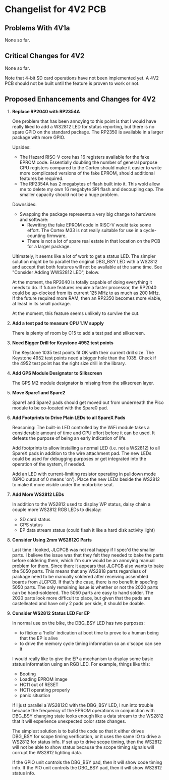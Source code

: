# Changelist for 4V2 PCB

## Problems With 4V1a

None so far.

## Critical Changes for 4V2

None so far.

Note that 4-bit SD card operations have not been implemented yet.
A 4V2 PCB should not be built until the feature is proven to work or not.

## Proposed Enhancements and Changes for 4V2

1) __Replace RP2040 with RP2354A__

    One problem that has been annoying to this point is that I would have really liked to add a WS2812 LED for status reporting, but there is no spare GPIO on the standard package.
    The RP2350 is available in a larger package with more GPIO.

    Upsides:

    * The Hazard RISC-V core has 16 registers available for the fake EPROM code.
        Essentially doubling the number of general purpose CPU registers compared to the Cortex should make it easier to write more complicated versions of the fake EPROM, should additional features be required.
    * The RP2354A has 2 megabytes of flash built into it.
This wold allow me to delete my own 16 megabyte SPI flash and decoupling cap.
The smaller capacity should not be a huge problem.

    Downsides:

    * Swapping the package represents a very big change to hardware and software:
      * Rewriting the fake EPROM code in RISC-V would take some effort.
      The Cortex M33 is not really suitable for use in a cycle-counting firmware.
      * There is not a lot of spare real estate in that location on the PCB for a larger package.

    Ultimately, it seems like a lot of work to get a status LED.
    The simpler solution might be to parallel the original DBG_BSY LED with a WS2812 and accept that both features will not be available at the same time.
    See "Consider Adding WWS2812 LED", below.

    At the moment, the RP2040 is totally capable of doing everything it needs to do.
    If future features require a faster processor, the RP2040 could be up-clocked from its current 125 MHz to as much as 200 MHz.
    If the future required more RAM, then an RP2350 becomes more viable, at least in its small package.

    At the moment, this feature seems unlikely to survive the cut.

1) __Add a test pad to measure CPU 1.1V supply__

    There is plenty of room by C15 to add a test pad and silkscreen.

1) __Need Bigger Drill for Keystone 4952 test points__

    The Keystone 1035 test points fit OK with their current drill size.
    The Keystone 4952 test points need a bigger hole than the 1035.
    Check if the 4952 test point has the right size drill in the library.

1) __Add GPS Module Designator to Silkscreen__

    The GPS M2 module designator is missing from the silkscreen layer.

1) __Move Spare1 and Spare2__

    Spare1 and Spare2 pads should get moved out from underneath the Pico module to be co-located with the Spare0 pad.

1) __Add Footprints to Drive Plain LEDs to all SpareX Pads__

    Reasoning: The built-in LED controlled by the WiFi module takes a considerable amount of time and CPU effort before it can be used.
    It defeats the purpose of being an early indication of life.

    Add footprints to allow installing a normal LED (i.e. not a WS2812) to all SpareX pads in addition to the wire attachment pad.
    The new LEDs could be used for debugging purposes or get integrated into the operation of the system, if needed.

    Add an LED with current-limiting resistor operating in pulldown mode (GPIO output of 0 means 'on').
    Place the new LEDs beside the WS2812 to make it more visible under the motorbike seat.

1) __Add More WS2812 LEDs__

    In addition to the WS2812 used to display WP status, daisy chain a couple more WS2812 RGB LEDs to display:
    * SD card status
    * GPS status
    * EP data stream status (could flash it like a hard disk activity light)

1) __Consider Using 2mm WS2812C Parts__

    Last time I looked, JLCPCB was not real happy if I spec'd the smaller parts.
    I believe the issue was that they felt they needed to bake the parts before soldering them, which I'm sure would be an annoying manual problem for them.
    Since then: it appears that JLCPCB also wants to bake the 5050 parts.
    This means that any WS2818 parts regardless of package need to be manually soldered after receiving assembled boards from JLCPCB.
    If that's the case, there is no benefit in spec'ing 5050 parts.
    The only remaining issue is whether or not the 2020 parts can be hand-soldered.
    The 5050 parts are easy to hand solder.
    The 2020 parts look more difficult to place, but given that the pads are castelleated and have only 2 pads per side, it should be doable.

1) __Consider WS2812 Status LED For EP__

    In normal use on the bike, the DBG_BSY LED has two purposes:
    * to flicker a 'hello' indication at boot time to prove to a human being that the EP is alive
    * to drive the memory cycle timing information so an o'scope can see it

    I would really like to give the EP a mechanism to display some basic status information using an RGB LED.
    For example, things like this:

    * Booting
    * Loading EPROM image
    * HC11 out of RESET
    * HC11 operating properly
    * panic situation

    If I just parallel a WS2812C with the DBG_BSY LED, I run into trouble because the frequency of the EPROM operations in conjunction with DBG_BSY changing state looks enough like a data stream to the WS2812 that it will experience unexpected color state changes.

    The simplest solution is to build the code so that it either drives DBG_BSY for scope timing verification, or it uses the same IO to drive a WS2812 for status info.
    If set up to drive scope timing, then the WS2812 will not be able to show status because the scope timing signals will corrupt the WS2812 lighting data.

    If the GPIO unit controls the DBG_BSY pad, then it will show code timing info.
    If the PIO unit controls the DBG_BSY pad, then it will show WS2812 status info.
